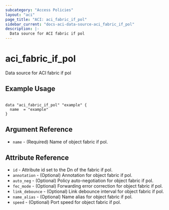 ```yaml
---
subcategory: "Access Policies"
layout: "aci"
page_title: "ACI: aci_fabric_if_pol"
sidebar_current: "docs-aci-data-source-aci_fabric_if_pol"
description: |-
  Data source for ACI fabric if pol
---
```


# aci_fabric_if_pol #
Data source for ACI fabric if pol

## Example Usage ##

```hcl

data "aci_fabric_if_pol" "example" {
  name  = "example"
}

```


## Argument Reference ##
* `name` - (Required) Name of object fabric if pol.

## Attribute Reference

* `id` - Attribute id set to the Dn of the fabric if pol.
* `annotation` - (Optional) Annotation for object fabric if pol.
* `auto_neg` - (Optional) Policy auto-negotiation for object fabric if pol.
* `fec_mode` - (Optional) Forwarding error correction for object fabric if pol.
* `link_debounce` - (Optional) Link debounce interval for object fabric if pol.
* `name_alias` - (Optional) Name alias for object fabric if pol.
* `speed` - (Optional) Port speed for object fabric if pol.
